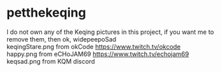 # petthekeqing
I do not own any of the Keqing pictures in this project, if you want me to remove them, then ok, widepeepoSad  
keqingStare.png from okCode https://www.twitch.tv/okcode  
happy.png from eCHoJAM69 https://www.twitch.tv/echojam69  
keqsad.png from KQM discord
